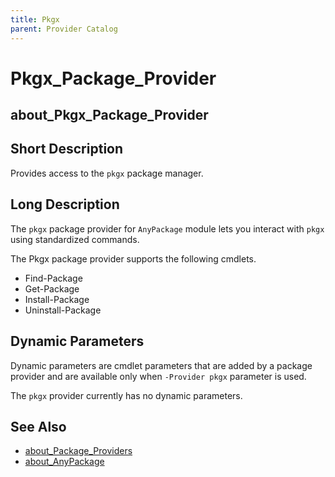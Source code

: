 ```yaml
---
title: Pkgx
parent: Provider Catalog
---
```


# Pkgx_Package_Provider

## about_Pkgx_Package_Provider

## Short Description

Provides access to the `pkgx` package manager.

## Long Description

The `pkgx` package provider for `AnyPackage` module lets you interact with
`pkgx` using standardized commands.

The Pkgx package provider supports the following cmdlets.

- Find-Package
- Get-Package
- Install-Package
- Uninstall-Package

## Dynamic Parameters

Dynamic parameters are cmdlet parameters that are added by a package
provider and are available only when `-Provider pkgx` parameter is used.

The `pkgx` provider currently has no dynamic parameters.

## See Also

- [about_Package_Providers](../../reference/about_Package_Providers.md)
- [about_AnyPackage](../../reference/about_AnyPackage.md)
